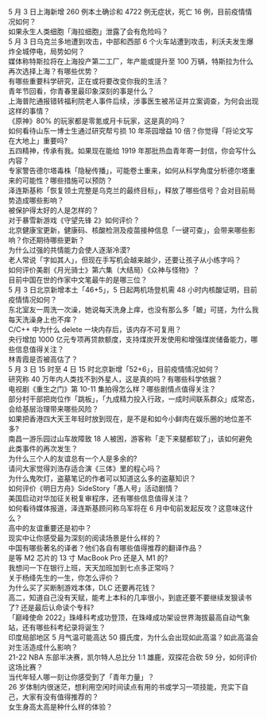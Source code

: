 5 月 3 日上海新增 260 例本土确诊和 4722 例无症状，死亡 16 例，目前疫情情况如何？  
如果永生人类细胞「海拉细胞」泄露了会有危险吗？  
5 月 3 日乌克兰多地遭到攻击，中部和西部 6 个火车站遭到攻击，利沃夫发生爆炸全城停电，局势如何？  
媒体称特斯拉将在上海投产第二工厂，年产能或提升至 100 万辆，特斯拉为什么再次选择上海？有哪些优势？  
有哪些重要科学研究，正在或将要改变你我的生活？  
青年节回看，你青春里最印象深刻的事是什么？  
上海普陀通报错转福利院老人事件后续，涉事医生被吊证并立案调查，为何会出现这样的事情？  
《原神》80% 的玩家都是零氪或月卡玩家，这是真的吗？  
如何看待山东一博士生通过研究帮亏损 10 年茶园增益 10 倍？你觉得「将论文写在大地上」重要吗?  
五四精神，传承有我。如果现在能给 1919 年那批热血青年寄一封信，你会写什么内容？  
专家警告德尔塔毒株「隐秘传播」，可能卷土重来，如何从科学角度分析德尔塔重来的可能性？哪些措施可以预防？  
泽连斯基称「恢复领土完整是乌克兰的最终目标」，释放了哪些信号？会对目前局势造成哪些影响？  
被保护得太好的人是怎样的？  
对于暴雪新游戏《守望先锋 2》如何评价？  
北京健康宝更新，健康码、核酸检测及疫苗接种信息「一键可查」，会带来哪些影响？你还期待哪些更新？  
为什么过强的共情能力会使人逐渐冷漠?  
老人常说「字如其人」，但现在手写机会越来越少，还要让孩子从小练字吗？  
如何评价美剧《月光骑士》第六集（大结局）《众神与怪物》？  
目前中国在世的作家中文笔最牛的是哪三位？  
5 月 3 日北京新增本土「46+5」，5 日起两机场登机需 48 小时内核酸证明，目前疫情情况如何？  
东北室友一周洗一次澡，她说每天洗身上痒，也没有那么多「皴」可搓，为什么我每天洗澡身上也不痒？  
C/C++ 中为什么 delete 一块内存后，该内存不可复用？  
央行增加 1000 亿元专项再贷款额度，支持煤炭开发使用和增强煤炭储备能力，哪些信息值得关注？  
林青霞是否被高估了？  
5 月 3 日 15 时至 4 日 15 时北京新增「52+6」，目前疫情情况如何？  
研究称 40 万年内人类找不到外星人，这是真的吗？有哪些科学依据？  
电视剧《重生之门》第 10-11 集拍得怎么样？哪些剧情点值得关注？  
部分村干部把岗位作「跳板」，「九成精力投入行政，一成时间联系群众」成常态，会给基层治理带来哪些风险？  
如果把香港四大天王年轻时放到现在，是不是和如今小鲜肉在娱乐圈的地位差不多?  
南昌一游乐园过山车故障致 18 人被困，游客称「走下来腿都软了」，该如何避免此类事件的再次发生？  
为什么三个人的友谊总有一个人是多余的?  
请问大家觉得刘浩存适合演《三体》里的程心吗？  
为什么鬼吹灯，盗墓笔记的作者可以知道这么多的盗墓知识？  
如何评价《明日方舟》SideStory「愚人号」活动剧情？  
美国启动对华加征关税复审程序，还有哪些信息值得关注？  
如何看待媒体报道，泽连斯基顾问称乌军将在 6 月中旬前发起反攻？这意味这什么？  
高中的友谊重要还是初中？  
现实中让你感受最为深刻的阅读场景是什么样的？  
中国有哪些著名的译者？他们各自有哪些值得推荐的翻译作品？  
是等 M2 芯片的 13 寸 MacBook Pro 还是入 M1 的?  
我想问一下在银行上班，天天加班加到七点多正常吗？  
关于杨绛先生的一生，你怎么评价？  
为什么买了买断制游戏本体，DLC 还要再花钱？  
高二，知道自己没有天赋，能考上本科的几率很小，到底还要不要继续发狠读书了? 还是最后认命读个专科?  
「巅峰使命 2022」珠峰科考成功登顶，在珠峰成功架设世界海拔最高自动气象站，还有哪些科考纪录将诞生？  
印度局部地区 5 月气温可能高达 50 摄氏度，为什么会出现如此高温？如此高温会对生活造成什么影响？  
21-22 NBA 东部半决赛，凯尔特人总比分 1:1 雄鹿，双探花合砍 59 分，如何评价这场比赛？  
当代年轻人哪一刻让你感受到了「青年力量」？  
26 岁体制内很迷茫，想利用空闲时间读点有用的书或学习一项技能，充实下自己，大家有没有值得推荐的？  
女生身高太高是种什么样的体验？  
